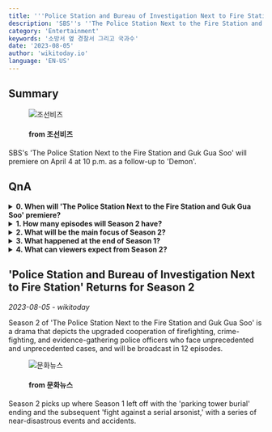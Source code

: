 ```yaml
---
title: '''Police Station and Bureau of Investigation Next to Fire Station'' Returns for Season 2'
description: 'SBS''s ''The Police Station Next to the Fire Station and Guk Gua Soo'' will premiere on April 4 at 10 p.m. as a follow-up to ''Demon''.'
category: 'Entertainment'
keywords: '소방서 옆 경찰서 그리고 국과수'
date: '2023-08-05'
author: 'wikitoday.io'
language: 'EN-US'
---
```


## Summary



<figure>
    <img src="https://biz.chosun.com/resizer/T7PaBYXeO7JRRekZISLb1oOCsSE=/650x341/smart/cloudfront-ap-northeast-1.images.arcpublishing.com/chosunbiz/2THYHQXKAZ4LLS2VCZLTKF47UA.jpg" alt="조선비즈" />
    <figcaption>
        <h4> from 조선비즈</h4>
    </figcaption>
</figure>


SBS's 'The Police Station Next to the Fire Station and Guk Gua Soo' will premiere on April 4 at 10 p.m. as a follow-up to 'Demon'.


## QnA


<details>
    <summary><b>0. When will 'The Police Station Next to the Fire Station and Guk Gua Soo' premiere?</b></summary>
    'The Police Station Next to the Fire Station and Guk Gua Soo' will premiere on April 4 at 10 p.m.
</details>

<details>
    <summary><b>1. How many episodes will Season 2 have?</b></summary>
    Season 2 will be broadcast in 12 episodes.
</details>

<details>
    <summary><b>2. What will be the main focus of Season 2?</b></summary>
    Season 2 will depict the upgraded cooperation of firefighting, crime-fighting, and evidence-gathering police officers.
</details>

<details>
    <summary><b>3. What happened at the end of Season 1?</b></summary>
    Season 1 ended with a 'parking tower burial' and the subsequent 'fight against a serial arsonist.'
</details>

<details>
    <summary><b>4. What can viewers expect from Season 2?</b></summary>
    Viewers can expect a series of near-disastrous events and accidents in Season 2.
</details>



## 'Police Station and Bureau of Investigation Next to Fire Station' Returns for Season 2

_2023-08-05 - wikitoday_

Season 2 of 'The Police Station Next to the Fire Station and Guk Gua Soo' is a drama that depicts the upgraded cooperation of firefighting, crime-fighting, and evidence-gathering police officers who face unprecedented and unprecedented cases, and will be broadcast in 12 episodes.


<figure>
    <img src="https://cdn.mhns.co.kr/news/thumbnail/202308/558910_683707_2921_v150.jpg" alt="문화뉴스" />
    <figcaption>
        <h4> from 문화뉴스</h4>
    </figcaption>
</figure>


Season 2 picks up where Season 1 left off with the 'parking tower burial' ending and the subsequent 'fight against a serial arsonist,' with a series of near-disastrous events and accidents.
